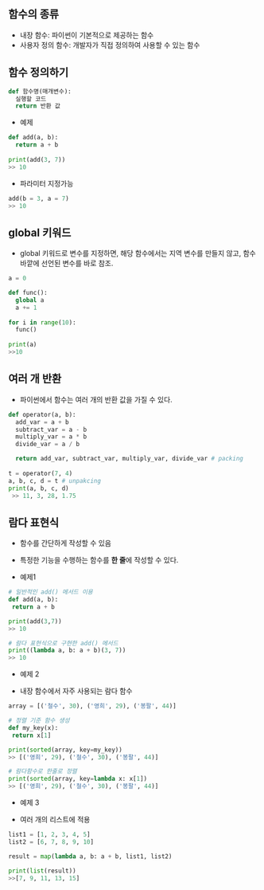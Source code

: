## 함수의 종류
* 내장 함수: 파이썬이 기본적으로 제공하는 함수
* 사용자 정의 함수: 개발자가 직접 정의하여 사용할 수 있는 함수

## 함수 정의하기
```python
def 함수명(매개변수):
  실행할 코드
  return 반환 값
```
* 예제
```python
def add(a, b):
  return a + b
 
print(add(3, 7))
>> 10
```
* 파라미터 지정가능
```python
add(b = 3, a = 7)
>> 10
```
## global 키워드
* global 키워드로 변수를 지정하면, 해당 함수에서는 지역 변수를 만들지 않고, 함수 바깥에 선언된 변수를 바로 참조.
```python
a = 0

def func():
  global a
  a += 1
  
for i in range(10):
  func()
 
print(a)
>>10
```
## 여러 개 반환
* 파이썬에서 함수는 여러 개의 반환 값을 가질 수 있다.
```python
def operator(a, b):
  add_var = a + b
  subtract_var = a - b
  multiply_var = a * b
  divide_var = a / b

  return add_var, subtract_var, multiply_var, divide_var # packing
 
t = operator(7, 4)
a, b, c, d = t # unpakcing
print(a, b, c, d)
 >> 11, 3, 28, 1.75
 ```
 
 ## 람다 표현식
 * 함수를 간단하게 작성할 수 있음
  - 특정한 기능을 수행하는 함수를 **한 줄**에 작성할 수 있다.
  
 * 예제1
 ```python
 # 일반적인 add() 메서드 이용
 def add(a, b):
  return a + b
 
 print(add(3,7))
 >> 10
 
 # 람다 표현식으로 구현한 add() 메서드
 print((lambda a, b: a + b)(3, 7))
 >> 10
 ```
 
 * 예제 2
  - 내장 함수에서 자주 사용되는 람다 함수
 ```python
 array = [('철수', 30), ('영희', 29), ('봉팔', 44)]
 
 # 정렬 기준 함수 생성
 def my_key(x):
  return x[1]
 
 print(sorted(array, key=my_key))
 >> [('영희', 29), ('철수', 30), ('봉팔', 44)]
 
 # 람다함수로 한줄로 정렬
 print(sorted(array, key=lambda x: x[1])
 >> [('영희', 29), ('철수', 30), ('봉팔', 44)]
 ```
 
 * 예제 3
  - 여러 개의 리스트에 적용
 ```python
 list1 = [1, 2, 3, 4, 5]
 list2 = [6, 7, 8, 9, 10]
 
 result = map(lambda a, b: a + b, list1, list2)
 
 print(list(result))
 >>[7, 9, 11, 13, 15]

